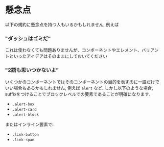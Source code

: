# 懸念点

以下の規約に懸念点を持つ人もいるかもしれません, 例えば

### "ダッシュはゴミだ"

これは使わなくても問題ありませんが、コンポーネントやエレメント、バリアントといったアイデアはそのままにしておいてください

### "2語も思いつかないよ"

いくつかのコンポーネントではそのコンポーネントの目的を表すのに一語だけでいい場合もあるかもしれません, 例えば `alert` など. しかし以下のような場合, suffixをつけることでブロックレベルでの要素であることが明確になります.

* `.alert-box`
* `.alert-card`
* `.alert-block` 

またはインライン要素で:

* `.link-button`
* `.link-span`

